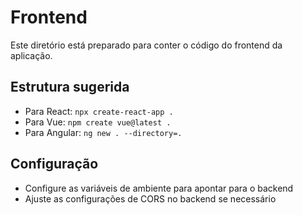 # Frontend

Este diretório está preparado para conter o código do frontend da aplicação.

## Estrutura sugerida

- Para React: `npx create-react-app .`
- Para Vue: `npm create vue@latest .`
- Para Angular: `ng new . --directory=.`

## Configuração

- Configure as variáveis de ambiente para apontar para o backend
- Ajuste as configurações de CORS no backend se necessário
